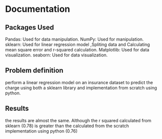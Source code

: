 # Documentation
## Packages Used
Pandas: Used for data manipulation.
NumPy: Used for manipulation.
sklearn: Used for linear regression model ,Spliting data and Calculating mean square error and r-squared calculation.
Matplotlib: Used for data visualization.
seaborn: Used for data visualization.

## Problem definition
perform a linear regression model on an insurance dataset to predict the charge using both a sklearn library and implementation from scratch using python.

## Results
the results are almost the same. Although the r squared calculated from sklearn (0.78) is greater than the calculated from the scratch implementation using python (0.76)
